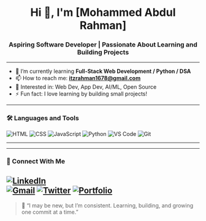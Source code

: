 <!-- Fresher GitHub Profile README -->

<h1 align="center">Hi 👋, I'm [Mohammed Abdul Rahman]</h1>
<h3 align="center">Aspiring Software Developer | Passionate About Learning and Building Projects</h3>

---

- 🌱 I’m currently learning **Full-Stack Web Development / Python / DSA**
- 📫 How to reach me: **itzrahman1678@gmail.com**
- 🧠 Interested in: Web Dev, App Dev, AI/ML, Open Source
- ⚡ Fun fact: I love learning by building small projects!

---

### 🛠️ Languages and Tools

![HTML](https://img.shields.io/badge/-HTML5-E34F26?logo=html5&logoColor=white&style=for-the-badge)
![CSS](https://img.shields.io/badge/-CSS3-1572B6?logo=css3&logoColor=white&style=for-the-badge)
![JavaScript](https://img.shields.io/badge/-JavaScript-F7DF1E?logo=javascript&logoColor=black&style=for-the-badge)
![Python](https://img.shields.io/badge/-Python-3776AB?logo=python&logoColor=white&style=for-the-badge)
![VS Code](https://img.shields.io/badge/-VS%20Code-007ACC?logo=visual-studio-code&logoColor=white&style=for-the-badge)
![Git](https://img.shields.io/badge/-Git-F05032?logo=git&logoColor=white&style=for-the-badge)

---


---

### 🔗 Connect With Me

[![LinkedIn](https://img.shields.io/badge/-LinkedIn-0077B5?logo=linkedin&logoColor=white&style=for-the-badge)](https://linkedin.com/in/yourprofile)  
[![Gmail](https://img.shields.io/badge/-Gmail-D14836?logo=gmail&logoColor=white&style=for-the-badge)](mailto:your.email@example.com)
[![Twitter](https://img.shields.io/badge/-Twitter-1DA1F2?logo=twitter&logoColor=white&style=for-the-badge)](https://twitter.com/yourhandle)
[![Portfolio](https://img.shields.io/badge/-Portfolio-000?style=for-the-badge)](https://yourwebsite.com)
---

> 🎯 “I may be new, but I’m consistent. Learning, building, and growing one commit at a time.”
